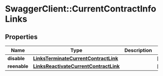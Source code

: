 # SwaggerClient::CurrentContractInfoLinks

## Properties
Name | Type | Description | Notes
------------ | ------------- | ------------- | -------------
**disable** | [**LinksTerminateCurrentContractLink**](LinksTerminateCurrentContractLink.md) |  | [optional] 
**reenable** | [**LinksReactivateCurrentContractLink**](LinksReactivateCurrentContractLink.md) |  | [optional] 


